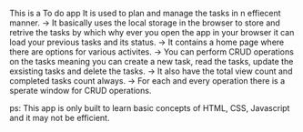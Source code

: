 This is a To do app
It is used to plan and manage the tasks in n effiecent manner.
-> It basically uses the local storage in the browser to store and retrive the tasks by which why ever you open the app in your browser it can load your previous tasks and its status.
-> It contains a home page where there are options for various activites.
-> You can perform CRUD operations on the tasks meaning you can create a new task, read the tasks, update the exsisting tasks and delete the tasks.
-> It also have the total view count and completed tasks count always.
-> For each and every operation there is a sperate window for CRUD operations.





ps: This app is only built to learn basic concepts of HTML, CSS, Javascript and it may not be efficient.
